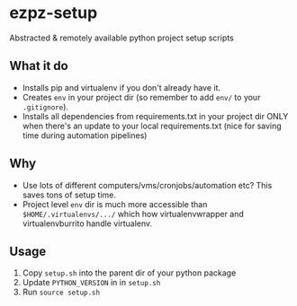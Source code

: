 # ezpz-setup
Abstracted &amp; remotely available python project setup scripts

## What it do
- Installs pip and virtualenv if you don't already have it.
- Creates `env` in your project dir (so remember to add `env/` to your `.gitignore`).
- Installs all dependencies from requirements.txt in your project dir ONLY when there's an update to your local requirements.txt (nice for saving time during automation pipelines)

## Why
- Use lots of different computers/vms/cronjobs/automation etc? This saves tons of setup time.
- Project level `env` dir is much more accessible than `$HOME/.virtualenvs/.../` which how virtualenvwrapper and virtualenvburrito handle virtualenv.

## Usage
1. Copy `setup.sh` into the parent dir of your python package
2. Update `PYTHON_VERSION` in in `setup.sh`
3. Run `source setup.sh`
